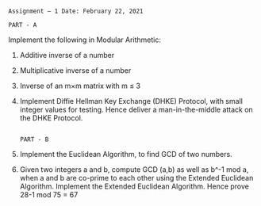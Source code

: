                                                                      
                                                                     Assignment – 1 Date: February 22, 2021 
                                                                                  PART - A 
  Implement the following in Modular Arithmetic: 
  1. Additive inverse of a number 
  2. Multiplicative inverse of a number 
  3. Inverse of an m×m matrix with m ≤ 3 
  4. Implement Diffie Hellman Key Exchange (DHKE) Protocol, with small integer values for testing. Hence deliver a man-in-the-middle attack on the DHKE Protocol. 
                                                                                  
                                                                                  PART - B 
  1. Implement the Euclidean Algorithm, to find GCD of two numbers. 

  2. Given two integers a and b, compute GCD (a,b) as well as b^-1 mod a,  when a and b are co-prime to each other using the Extended Euclidean Algorithm.
     Implement the Extended Euclidean Algorithm. Hence prove 28-1 mod 75 = 67 
